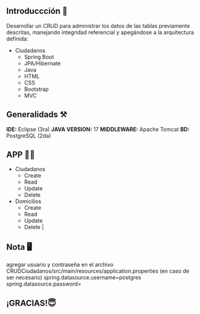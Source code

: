 ## Introduccción 🚀
Desarrollar un CRUD para administrar los datos de las tablas previamente descritas, manejando integridad referencial y apegándose a la arquitectura definida:
- Ciudadanos
  - Spring Boot
  - JPA/Hibernate
  - Java
  - HTML
  - CSS
  - Bootstrap
  - MVC

## Generalidads ⚒️
**IDE:**
Eclipse (3ra)
**JAVA VERSION:**
17
**MIDDLEWARE:**
Apache Tomcat
**BD:**
PostgreSQL (2da)

## APP 🧑‍💻
- Ciudadanos
  - Create
  - Read
  - Update
  - Delete
- Domicilios
  - Create
  - Read
  - Update
  - Delete                               |

## Nota 🖥️
agregar usuario y contraseña en el archivo CRUDCiudadanos/src/main/resources/application.properties (en caso de ser necesario)
spring.datasource.username=postgres
spring.datasource.password=

## ¡GRACIAS!😇


